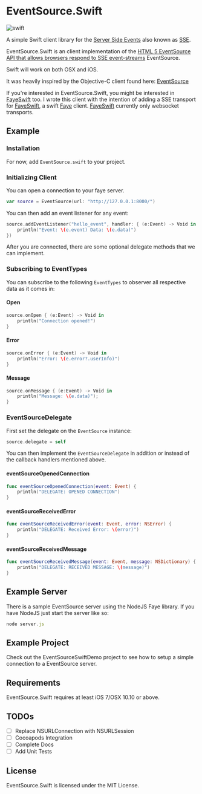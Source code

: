 # EventSource.Swift

![swift](https://raw.githubusercontent.com/hamin/EventSource.Swift/master/swift-logo.png)


A simple Swift client library for the [Server Side Events](http://www.w3.org/TR/eventsource/) also known as [SSE](http://en.wikipedia.org/wiki/Server-sent_events). 

EventSource.Swift is an client implementation of the [HTML 5 EventSource API that allows browsers respond to SSE event-streams](http://www.w3schools.com/htmL/html5_serversentevents.asp) EventSource. 

Swift will work on both OSX and iOS.

It was heavily inspired by the Objective-C client found here: [EventSource](https://github.com/neilco/EventSource)

If you're interested in EventSource.Swift, you might be interested in [FayeSwift](http://github.com/hamin/FayeSwift) too. I wrote this client with the intention of adding a SSE transport for [FayeSwift](http://github.com/hamin/FayeSwift), a swift [Faye](http://faye.jcoglan.com/) client. [FayeSwift](http://github.com/hamin/FayeSwift) currently only websocket transports.

## Example

### Installation

For now, add `EventSource.swift` to your project.

### Initializing Client

You can open a connection to your faye server.

```swift
var source = EventSource(url: "http://127.0.0.1:8000/")
```

You can then add an event listener for any event:

```swift
source.addEventListener("hello_event", handler: { (e:Event) -> Void in
    println("Event: \(e.event) Data: \(e.data)")
})
```

After you are connected, there are some optional delegate methods that we can implement.

### Subscribing to EventTypes

You can subscribe to the following `EventTypes` to observer all respective data as it comes in:

#### Open
```swift
source.onOpen { (e:Event) -> Void in
    println("Connection opened!")
}
```

#### Error
```swift
source.onError { (e:Event) -> Void in
    println("Error: \(e.error?.userInfo)")
}
```

#### Message
```swift
source.onMessage { (e:Event) -> Void in
    println("Message: \(e.data)");
}
```

### EventSourceDelegate

First set the delegate on the `EventSource` instance:

```swift
source.delegate = self
```

You can then implement the `EventSourceDelegate` in addition or instead of the callback handlers mentioned above.



#### eventSourceOpenedConnection

```swift
func eventSourceOpenedConnection(event: Event) {
    println("DELEGATE: OPENED CONNECTION")
}
```

#### eventSourceReceivedError

```swift
func eventSourceReceivedError(event: Event, error: NSError) {
    println("DELEGATE: Received Error: \(error)")
}
```

#### eventSourceReceivedMessage

```swift
func eventSourceReceivedMessage(event: Event, message: NSDictionary) {
    println("DELEGATE: RECEIVED MESSAGE: \(message)")
}
```

## Example Server

There is a sample EventSource server using the NodeJS Faye library. If you have NodeJS just start the server like so:

```javascript
node server.js
```
## Example Project

Check out the EventSourceSwiftDemo project to see how to setup a simple connection to a EventSource server.

## Requirements

EventSource.Swift requires at least iOS 7/OSX 10.10 or above.

## TODOs

- [ ] Replace NSURLConnection with NSURLSession
- [ ] Cocoapods Integration
- [ ] Complete Docs
- [ ] Add Unit Tests

## License

EventSource.Swift is licensed under the MIT License.
